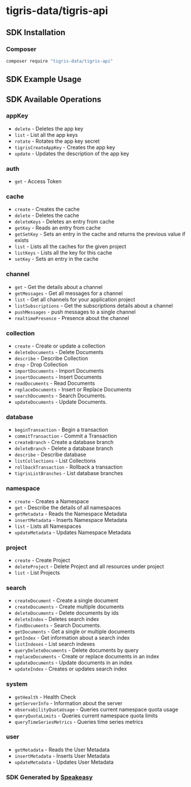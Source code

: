 # tigris-data/tigris-api

<!-- Start SDK Installation -->
## SDK Installation

### Composer

```bash
composer require "tigris-data/tigris-api"
```
<!-- End SDK Installation -->

## SDK Example Usage
<!-- Start SDK Example Usage -->

<!-- End SDK Example Usage -->

<!-- Start SDK Available Operations -->
## SDK Available Operations


### appKey

* `delete` - Deletes the app key
* `list` - List all the app keys
* `rotate` - Rotates the app key secret
* `tigrisCreateAppKey` - Creates the app key
* `update` - Updates the description of the app key

### auth

* `get` - Access Token

### cache

* `create` - Creates the cache
* `delete` - Deletes the cache
* `deleteKeys` - Deletes an entry from cache
* `getKey` - Reads an entry from cache
* `getSetKey` - Sets an entry in the cache and returns the previous value if exists
* `list` - Lists all the caches for the given project
* `listKeys` - Lists all the key for this cache
* `setKey` - Sets an entry in the cache

### channel

* `get` - Get the details about a channel
* `getMessages` - Get all messages for a channel
* `list` - Get all channels for your application project
* `listSubscriptions` - Get the subscriptions details about a channel
* `pushMessages` - push messages to a single channel
* `realtimePresence` - Presence about the channel

### collection

* `create` - Create or update a collection
* `deleteDocuments` - Delete Documents
* `describe` - Describe Collection
* `drop` - Drop Collection
* `importDocuments` - Import Documents
* `insertDocuments` - Insert Documents
* `readDocuments` - Read Documents
* `replaceDocuments` - Insert or Replace Documents
* `searchDocuments` - Search Documents.
* `updateDocuments` - Update Documents.

### database

* `beginTransaction` - Begin a transaction
* `commitTransaction` - Commit a Transaction
* `createBranch` - Create a database branch
* `deleteBranch` - Delete a database branch
* `describe` - Describe database
* `listCollections` - List Collections
* `rollbackTransaction` - Rollback a transaction
* `tigrisListBranches` - List database branches

### namespace

* `create` - Creates a Namespace
* `get` - Describe the details of all namespaces
* `getMetadata` - Reads the Namespace Metadata
* `insertMetadata` - Inserts Namespace Metadata
* `list` - Lists all Namespaces
* `updateMetadata` - Updates Namespace Metadata

### project

* `create` - Create Project
* `deleteProject` - Delete Project and all resources under project
* `list` - List Projects

### search

* `createDocument` - Create a single document
* `createDocuments` - Create multiple documents
* `deleteDocuments` - Delete documents by ids
* `deleteIndex` - Deletes search index
* `findDocuments` - Search Documents.
* `getDocuments` - Get a single or multiple documents
* `getIndex` - Get information about a search index
* `listIndexes` - List search indexes
* `queryDeleteDocuments` - Delete documents by query
* `replaceDocuments` - Create or replace documents in an index
* `updateDocuments` - Update documents in an index
* `updateIndex` - Creates or updates search index

### system

* `getHealth` - Health Check
* `getServerInfo` - Information about the server
* `observabilityQuotaUsage` - Queries current namespace quota usage
* `queryQuotaLimits` - Queries current namespace quota limits
* `queryTimeSeriesMetrics` - Queries time series metrics

### user

* `getMetadata` - Reads the User Metadata
* `insertMetadata` - Inserts User Metadata
* `updateMetadata` - Updates User Metadata
<!-- End SDK Available Operations -->

### SDK Generated by [Speakeasy](https://docs.speakeasyapi.dev/docs/using-speakeasy/client-sdks)

